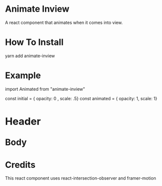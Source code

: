 # Animate Inview

A react component that animates when it comes into view.

# How To Install

yarn add animate-inview

# Example

import Animated from "animate-inview"

const initial = { opacity: 0 , scale: .5}
const animated = { opacity: 1, scale: 1}

# <Animated initial={initial} animated={animated} /><div><h3>Header</h3><p>Body</p></div></Animated>

# Credits

This react component uses react-intersection-observer and framer-motion
